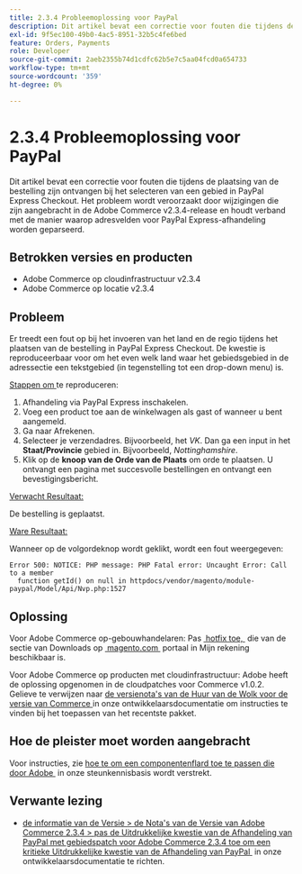 ```yaml
---
title: 2.3.4 Probleemoplossing voor PayPal
description: Dit artikel bevat een correctie voor fouten die tijdens de plaatsing van de bestelling zijn ontvangen bij het selecteren van een gebied in PayPal Express Checkout. Het probleem wordt veroorzaakt door wijzigingen die zijn aangebracht in de Adobe Commerce v2.3.4-release en houdt verband met de manier waarop adresvelden voor PayPal Express-afhandeling worden geparseerd.
exl-id: 9f5ec100-49b0-4ac5-8951-32b5c4fe6bed
feature: Orders, Payments
role: Developer
source-git-commit: 2aeb2355b74d1cdfc62b5e7c5aa04fcd0a654733
workflow-type: tm+mt
source-wordcount: '359'
ht-degree: 0%

---
```


# 2.3.4 Probleemoplossing voor PayPal

Dit artikel bevat een correctie voor fouten die tijdens de plaatsing van de bestelling zijn ontvangen bij het selecteren van een gebied in PayPal Express Checkout. Het probleem wordt veroorzaakt door wijzigingen die zijn aangebracht in de Adobe Commerce v2.3.4-release en houdt verband met de manier waarop adresvelden voor PayPal Express-afhandeling worden geparseerd.

## Betrokken versies en producten

* Adobe Commerce op cloudinfrastructuur v2.3.4
* Adobe Commerce op locatie v2.3.4

## Probleem

Er treedt een fout op bij het invoeren van het land en de regio tijdens het plaatsen van de bestelling in PayPal Express Checkout. De kwestie is reproduceerbaar voor om het even welk land waar het gebiedsgebied in de adressectie een tekstgebied (in tegenstelling tot een drop-down menu) is.

<u> Stappen om </u> te reproduceren:

1. Afhandeling via PayPal Express inschakelen.
1. Voeg een product toe aan de winkelwagen als gast of wanneer u bent aangemeld.
1. Ga naar Afrekenen.
1. Selecteer je verzendadres. Bijvoorbeeld, het *VK*. Dan ga een input in het **Staat/Provincie** gebied in. Bijvoorbeeld, *Nottinghamshire*.
1. Klik op de **knoop van de Orde van de Plaats** om orde te plaatsen. U ontvangt een pagina met succesvolle bestellingen en ontvangt een bevestigingsbericht.

<u> Verwacht Resultaat:</u>

De bestelling is geplaatst.

<u> Ware Resultaat:</u>

Wanneer op de volgordeknop wordt geklikt, wordt een fout weergegeven:

```
Error 500: NOTICE: PHP message: PHP Fatal error: Uncaught Error: Call to a member
  function getId() on null in httpdocs/vendor/magento/module-paypal/Model/Api/Nvp.php:1527
```

## Oplossing

Voor Adobe Commerce op-gebouwhandelaren: Pas [&#x200B; hotfix toe, &#x200B;](https://magento.com/tech-resources/download#download2353) die van de sectie van Downloads op [&#x200B; magento.com &#x200B;](https://magento.com) portaal in Mijn rekening beschikbaar is.

Voor Adobe Commerce op producten met cloudinfrastructuur: Adobe heeft de oplossing opgenomen in de cloudpatches voor Commerce v1.0.2. Gelieve te verwijzen naar [&#x200B; de versienota&#39;s van de Huur van de Wolk voor de versie van Commerce &#x200B;](https://experienceleague.adobe.com/nl/docs/commerce-cloud-service/user-guide/release-notes/cloud-patches?itm_source=devdocs&itm_medium=quick_search&itm_campaign=federated_search&itm_term=cloud%20patche) in onze ontwikkelaarsdocumentatie om instructies te vinden bij het toepassen van het recentste pakket.

## Hoe de pleister moet worden aangebracht

Voor instructies, zie [&#x200B; hoe te om een componentenflard toe te passen die door Adobe &#x200B;](/help/how-to/general/how-to-apply-a-composer-patch-provided-by-magento.md) in onze steunkennisbasis wordt verstrekt.

## Verwante lezing

* [&#x200B; de informatie van de Versie > de Nota&#39;s van de Versie van Adobe Commerce 2.3.4 > pas de Uitdrukkelijke kwestie van de Afhandeling van PayPal met gebiedspatch voor Adobe Commerce 2.3.4 toe om een kritieke Uitdrukkelijke kwestie van de Afhandeling van PayPal &#x200B;](https://commerce-docs.github.io/devdocs-archive/2.3/guides/v2.3/release-notes/release-notes-2-3-4-commerce.html#apply-the-paypal-express-checkout-issue-with-region-patch-for-magento-234-to-address-a-critical-paypal-express-checkout-issue) in onze ontwikkelaarsdocumentatie te richten.
